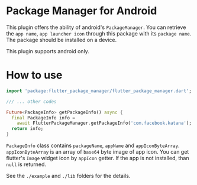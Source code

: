 #  Package Manager for Android

This plugin offers the ability of android's `PackageManager`.
You can retrieve the `app name`, `app launcher icon` through
this package with its `package name`. The package should be
installed on a device. 

This plugin supports android only. 

# How to use

```dart
import 'package:flutter_package_manager/flutter_package_manager.dart';

/// ... other codes 

Future<PackageInfo> getPackageInfo() async {
  final PackageInfo info = 
    await FlutterPackageManager.getPackageInfo('com.facebook.katana');
  return info;
}
```

`PackageInfo` class contains `packageName`, `appName` and `appIconByteArray`.
`appIconByteArray` is an array of `base64` byte image of app icon.
You can get flutter's `Image` widget icon by `appIcon` getter. 
If the app is not installed, than `null` is returned. 

See the `./example` and `./lib` folders for the details. 

